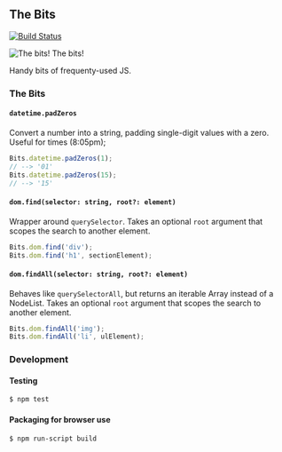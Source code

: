 The Bits
--------
[![Build Status](https://travis-ci.org/banterability/the-bits.svg?branch=master)](https://travis-ci.org/banterability/the-bits)

![The bits! The bits!](https://s3.amazonaws.com/f.cl.ly/items/120u3h1W031T21411n1l/the-bits-cap.gif)

Handy bits of frequenty-used JS.


### The Bits

#### `datetime.padZeros`

Convert a number into a string, padding single-digit values with a zero. Useful for times (8:05pm);

```javascript
Bits.datetime.padZeros(1);
// --> '01'
Bits.datetime.padZeros(15);
// --> '15'
```

#### `dom.find(selector: string, root?: element)`

Wrapper around `querySelector`. Takes an optional `root` argument that scopes the search to another element.

```javascript
Bits.dom.find('div');
Bits.dom.find('h1', sectionElement);
```

#### `dom.findAll(selector: string, root?: element)`

Behaves like `querySelectorAll`, but returns an iterable Array instead of a NodeList. Takes an optional `root` argument that scopes the search to another element.

```javascript
Bits.dom.findAll('img');
Bits.dom.findAll('li', ulElement);
```


### Development

#### Testing

```bash
$ npm test
```

#### Packaging for browser use

```bash
$ npm run-script build
```
